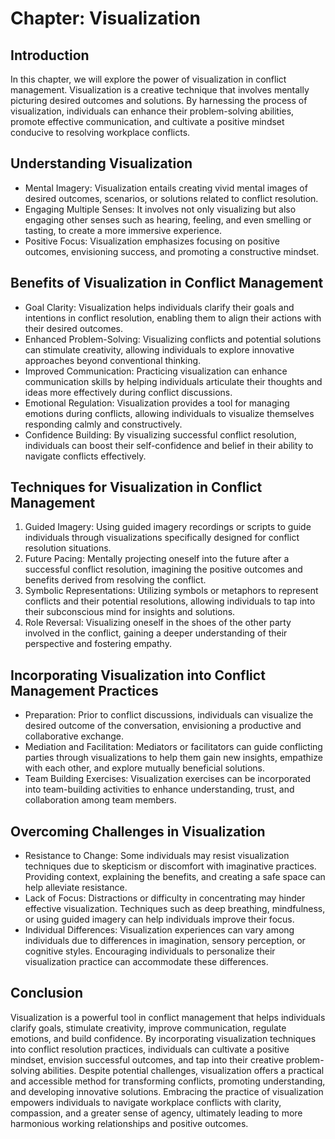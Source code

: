Chapter: Visualization
======================

Introduction
------------

In this chapter, we will explore the power of visualization in conflict management. Visualization is a creative technique that involves mentally picturing desired outcomes and solutions. By harnessing the process of visualization, individuals can enhance their problem-solving abilities, promote effective communication, and cultivate a positive mindset conducive to resolving workplace conflicts.

Understanding Visualization
---------------------------

* Mental Imagery: Visualization entails creating vivid mental images of desired outcomes, scenarios, or solutions related to conflict resolution.
* Engaging Multiple Senses: It involves not only visualizing but also engaging other senses such as hearing, feeling, and even smelling or tasting, to create a more immersive experience.
* Positive Focus: Visualization emphasizes focusing on positive outcomes, envisioning success, and promoting a constructive mindset.

Benefits of Visualization in Conflict Management
------------------------------------------------

* Goal Clarity: Visualization helps individuals clarify their goals and intentions in conflict resolution, enabling them to align their actions with their desired outcomes.
* Enhanced Problem-Solving: Visualizing conflicts and potential solutions can stimulate creativity, allowing individuals to explore innovative approaches beyond conventional thinking.
* Improved Communication: Practicing visualization can enhance communication skills by helping individuals articulate their thoughts and ideas more effectively during conflict discussions.
* Emotional Regulation: Visualization provides a tool for managing emotions during conflicts, allowing individuals to visualize themselves responding calmly and constructively.
* Confidence Building: By visualizing successful conflict resolution, individuals can boost their self-confidence and belief in their ability to navigate conflicts effectively.

Techniques for Visualization in Conflict Management
---------------------------------------------------

1. Guided Imagery: Using guided imagery recordings or scripts to guide individuals through visualizations specifically designed for conflict resolution situations.
2. Future Pacing: Mentally projecting oneself into the future after a successful conflict resolution, imagining the positive outcomes and benefits derived from resolving the conflict.
3. Symbolic Representations: Utilizing symbols or metaphors to represent conflicts and their potential resolutions, allowing individuals to tap into their subconscious mind for insights and solutions.
4. Role Reversal: Visualizing oneself in the shoes of the other party involved in the conflict, gaining a deeper understanding of their perspective and fostering empathy.

Incorporating Visualization into Conflict Management Practices
--------------------------------------------------------------

* Preparation: Prior to conflict discussions, individuals can visualize the desired outcome of the conversation, envisioning a productive and collaborative exchange.
* Mediation and Facilitation: Mediators or facilitators can guide conflicting parties through visualizations to help them gain new insights, empathize with each other, and explore mutually beneficial solutions.
* Team Building Exercises: Visualization exercises can be incorporated into team-building activities to enhance understanding, trust, and collaboration among team members.

Overcoming Challenges in Visualization
--------------------------------------

* Resistance to Change: Some individuals may resist visualization techniques due to skepticism or discomfort with imaginative practices. Providing context, explaining the benefits, and creating a safe space can help alleviate resistance.
* Lack of Focus: Distractions or difficulty in concentrating may hinder effective visualization. Techniques such as deep breathing, mindfulness, or using guided imagery can help individuals improve their focus.
* Individual Differences: Visualization experiences can vary among individuals due to differences in imagination, sensory perception, or cognitive styles. Encouraging individuals to personalize their visualization practice can accommodate these differences.

Conclusion
----------

Visualization is a powerful tool in conflict management that helps individuals clarify goals, stimulate creativity, improve communication, regulate emotions, and build confidence. By incorporating visualization techniques into conflict resolution practices, individuals can cultivate a positive mindset, envision successful outcomes, and tap into their creative problem-solving abilities. Despite potential challenges, visualization offers a practical and accessible method for transforming conflicts, promoting understanding, and developing innovative solutions. Embracing the practice of visualization empowers individuals to navigate workplace conflicts with clarity, compassion, and a greater sense of agency, ultimately leading to more harmonious working relationships and positive outcomes.
